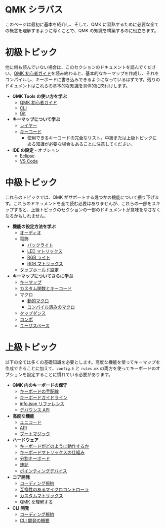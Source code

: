 # QMK シラバス

<!---
  original document: 0.9.51:docs/syllabus.md
  git diff 0.9.51 HEAD -- docs/syllabus.md | cat
-->

このページは最初に基本を紹介し、そして、QMK に習熟するために必要な全ての概念を理解するように導くことで、QMK の知識を構築するのに役立ちます。

# 初級トピック

他に何も読んでいない場合は、このセクションのドキュメントを読んでください。[QMK 初心者ガイド](ja/newbs.md)を読み終わると、基本的なキーマップを作成し、それをコンパイルし、キーボードに書き込みできるようになっているはずです。残りのドキュメントはこれらの基本的な知識を具体的に肉付けします。

* **QMK Tools の使い方を学ぶ**
   * [QMK 初心者ガイド](ja/newbs.md)
   * [CLI](ja/cli.md)
   * [Git](ja/newbs_git_best_practices.md)
* **キーマップについて学ぶ**
   * [レイヤー](ja/feature_layers.md)
   * [キーコード](ja/keycodes.md)
      * 使用できるキーコードの完全なリスト。中級または上級トピックにある知識が必要な場合もあることに注意してください。
* **IDE の設定** - オプション
   * [Eclipse](ja/other_eclipse.md)
   * [VS Code](ja/other_vscode.md)

# 中級トピック

これらのトピックでは、QMK がサポートする幾つかの機能について掘り下げます。これらのドキュメントを全て読む必要はありませんが、これらの一部をスキップすると、上級トピックのセクションの一部のドキュメントが意味をなさなくなるかもしれません。

* **機能の設定方法を学ぶ**
   <!-- * Configuration Overview  FIXME(skullydazed/anyone): write this document -->
   * [オーディオ](ja/feature_audio.md)
   * 電飾
      * [バックライト](ja/feature_backlight.md)
      * [LED マトリックス](ja/feature_led_matrix.md)
      * [RGB ライト](ja/feature_rgblight.md)
      * [RGB マトリックス](ja/feature_rgb_matrix.md)
   * [タップホールド設定](ja/tap_hold.md)
* **キーマップについてさらに学ぶ**
   * [キーマップ](ja/keymap.md)
   * [カスタム関数とキーコード](ja/custom_quantum_functions.md)
   * マクロ
      * [動的マクロ](ja/feature_dynamic_macros.md)
      * [コンパイル済みのマクロ](ja/feature_macros.md)
   * [タップダンス](ja/feature_tap_dance.md)
   * [コンボ](ja/feature_combo.md)
   * [ユーザスペース](ja/feature_userspace.md)

# 上級トピック

以下の全ては多くの基礎知識を必要とします。高度な機能を使ってキーマップを作成できることに加えて、`config.h` と `rules.mk` の両方を使ってキーボードのオプションを設定することに慣れている必要があります。

* **QMK 内のキーボードの保守**
   * [キーボードの手配線](ja/hand_wire.md)
   * [キーボードガイドライン](ja/hardware_keyboard_guidelines.md)
   * [info.json リファレンス](ja/reference_info_json.md)
   * [デバウンス API](ja/feature_debounce_type.md)
* **高度な機能**
   * [ユニコード](ja/feature_unicode.md)
   * [API](ja/api_overview.md)
   * [ブートマジック](ja/feature_bootmagic.md)
* **ハードウェア**
   * [キーボードがどのように動作するか](ja/how_keyboards_work.md)
   * [キーボードマトリックスの仕組み](ja/how_a_matrix_works.md)
   * [分割キーボード](ja/feature_split_keyboard.md)
   * [速記](ja/feature_stenography.md)
   * [ポインティングデバイス](ja/feature_pointing_device.md)
* **コア開発**
   * [コーディング規約](ja/coding_conventions_c.md)
   * [互換性のあるマイクロコントローラ](ja/compatible_microcontrollers.md)
   * [カスタムマトリックス](ja/custom_matrix.md)
   * [QMK を理解する](ja/understanding_qmk.md)
* **CLI 開発**
   * [コーディング規約](ja/coding_conventions_python.md)
   * [CLI 開発の概要](ja/cli_development.md)
